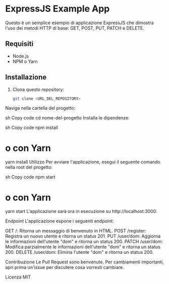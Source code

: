 # ExpressJS Example App

Questo è un semplice esempio di applicazione ExpressJS che dimostra l'uso dei metodi HTTP di base: GET, POST, PUT, PATCH e DELETE.

## Requisiti

- Node.js
- NPM o Yarn

## Installazione

1. Clona questo repository:
   ```sh
   git clone <URL_DEL_REPOSITORY>
Naviga nella cartella del progetto:

sh
Copy code
cd nome-del-progetto
Installa le dipendenze:

sh
Copy code
npm install
# o con Yarn
yarn install
Utilizzo
Per avviare l'applicazione, esegui il seguente comando nella root del progetto:

sh
Copy code
npm start
# o con Yarn
yarn start
L'applicazione sarà ora in esecuzione su http://localhost:3000.

Endpoint
L'applicazione espone i seguenti endpoint:

GET /: Ritorna un messaggio di benvenuto in HTML.
POST /register: Registra un nuovo utente e ritorna un status 201.
PUT /user/dom: Aggiorna le informazioni dell'utente "dom" e ritorna un status 200.
PATCH /user/dom: Modifica parzialmente le informazioni dell'utente "dom" e ritorna un status 200.
DELETE /user/dom: Elimina l'utente "dom" e ritorna un status 200.

Contribuzione
Le Pull Request sono benvenute. Per cambiamenti importanti, apri prima un'issue per discutere cosa vorresti cambiare.

Licenza
MIT
